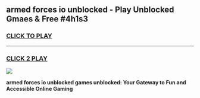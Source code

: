 
## armed forces io unblocked - Play Unblocked Gmaes & Free #4h1s3
<h3>
<a href="https://news.freeplayer.one?title=armed_forces_io_unblocked&ref=26F">CLICK TO PLAY</a></h3>
<hr>

<h3>
<a href="https://news.freeplayer.one?title=armed_forces_io_unblocked&ref=26F">CLICK 2 PLAY</a>
  
</h3>

<a href="https://news.freeplayer.one?title=armed_forces_io_unblocked&ref=26F/"><img src="https://clearcache.store/games.png"></a>


**armed forces io unblocked games unblocked: Your Gateway to Fun and Accessible Online Gaming**
